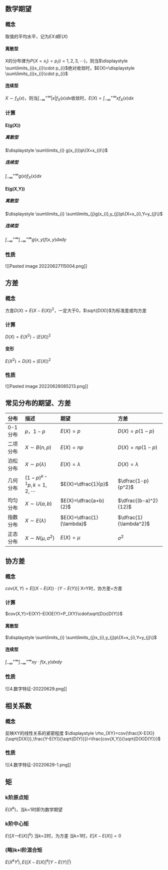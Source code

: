 ## 数学期望
### 概念
取值的平均水平，记为$EX或E(X)$
#### 离散型
X的分布律为$P\{X=x_{i}\}=p_{i}(i=1,2,3,\cdots)$，则当$\displaystyle \sum\limits_{i}x_{i}\cdot p_{i}$绝对收敛时，$E(X)=\displaystyle \sum\limits_{i}x_{i}\cdot p_{i}$
#### 连续型
$X\sim f_{X}(x)$，则当$\displaystyle\int^{+\infty}_{-\infty}|x|f_{X}(x)dx$收敛时，$E(X)=\displaystyle\int^{+\infty}_{-\infty}xf_{X}(x)dx$
### 计算
#### E(g(X))
##### 离散型
$\displaystyle \sum\limits_{i} g(x_{i})p\{X=x_{i}\}$
##### 连续型
$\displaystyle\int^{+\infty}_{-\infty}g(x)f_{X}(x)dx$
#### E(g(X,Y))
##### 离散型
$\displaystyle \sum\limits_{i} \sum\limits_{j}g(x_{i},y_{j})p\{X=x_{i},Y=y_{j}\}$
##### 连续型
$\displaystyle\int^{+\infty}_{-\infty}\int^{+\infty}_{-\infty}g(x,y)f(x,y)dxdy$
### 性质
![[Pasted image 20220627115004.png]]
## 方差
### 概念
方差$D(X)=E(X-E(X))^{2}$，一定大于0，$\sqrt{D(X)}$为标准差或均方差
### 计算
$D(X)=E(X^{2})-(E(X))^2$
#### 变形
$E(X^{2})=D(X)+(E(X))^2$
### 性质
![[Pasted image 20220628085213.png]]
## 常见分布的期望、方差
|  分布      |  描述                                    |  期望                         |  方差                                   |
|:---------|:---------------------------------------|:----------------------------|:--------------------------------------|
|  0-1分布   |  $p，1-p$                                |  $E(X)=p$                   |  $D(X)=p(1-p)$                        |
|  二项分布    |  $X\sim B(n,p)$                        |  $E(X)=np$                  |  $D(X)=np(1-p)$                       |
|  泊松分布    |  $X\sim p(\lambda)$                    |  $E(X)=\lambda$             | $D(X)=\lambda$                        |
|  几何分布    |  $(1-p)^{k-1}p,k=1,2,\cdots$  |  $E(X)=\dfrac{1}{p}$        | $\dfrac{1-p}{p^2}$                    |
|  均匀分布    |  $X\sim U(a,b)$                        |  $E(X)=\dfrac{a+b}{2}$      | $\dfrac{(b-a)^2}{12}$                 |
|  指数分布    |  $X\sim E(\lambda)$                    |  $E(X)=\dfrac{1}{\lambda}$  | $\dfrac{1}{\lambda^2}$                |
|  正态分布    |  $X\sim N(\mu,\sigma^{2})$             |  $E(X)=\mu$                 | $\sigma^2$                            |  
## 协方差
### 概念
$cov(X,Y)=E[(X-E(X))\cdot(Y-E(Y))]$
X=Y时，协方差=方差
### 计算
$cov(X,Y)=E(XY)-E(X)E(Y)=P_{XY}\cdot\sqrt{D(x)D(Y)}$
#### 离散型
$\displaystyle \sum\limits_{i} \sum\limits_{j}x_{i},y_{j}p\{X=x_{i},Y=y_{j}\}$
#### 连续型
$\displaystyle\int^{+\infty}_{-\infty}\int^{+\infty}_{-\infty}xy\cdot f(x,y)dxdy$
### 性质
![[4.数字特征-20220629.png]]
## 相关系数
### 概念
反映XY的线性关系的紧密程度
$\displaystyle \rho_{XY}=cov(\frac{X-E(X)}{\sqrt{D(X)}},\frac{Y-E(Y)}{\sqrt{D(Y)}})=\frac{cov(X,Y)}{\sqrt{D(X)D(Y)}}$
### 性质
![[4.数字特征-20220629-1.png]]
## 矩
### k阶原点矩
$E(X^k)$，当k=1时即为数学期望
### k阶中心矩
$E\{[X一E(X)]^{k}\}$
当k=2时，为方差
当k=1时，$E[X-E(X)]=0$
### (略)k+l阶混合矩
$E(X^{k}Y^{l}),E\{[X - E(X)]^{k}[Y- E(Y)]^{l}\}$
